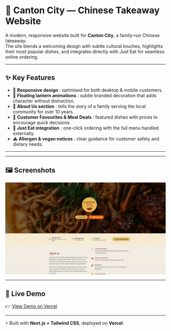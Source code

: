 # 🏮 Canton City — Chinese Takeaway Website

A modern, responsive website built for **Canton City**, a family-run Chinese takeaway.  
The site blends a welcoming design with subtle cultural touches, highlights their most popular dishes, and integrates directly with Just Eat for seamless online ordering.

---

## ✨ Key Features

- 📱 **Responsive design** : optimised for both desktop & mobile customers.  
- 🏮 **Floating lantern animations** : subtle branded decoration that adds character without distraction.  
- 📖 **About Us section** : tells the story of a family serving the local community for over 10 years.  
- 🥡 **Customer Favourites & Meal Deals** : featured dishes with prices to encourage quick decisions.  
- 🚗 **Just Eat integration** : one-click ordering with the full menu handled externally.  
- ⚠️ **Allergen & vegan notices** : clear guidance for customer safety and dietary needs.  

---
---

## 🖼️ Screenshots  

<p align="center">
  <img src="./images/homepage1.webp" width="600"/>
</p>  

---

## 🔗 Live Demo  
👉 [View Demo on Vercel](https://cantoncity-3rbms17oh-anthonys-projects-840a4d10.vercel.app)  

---

⚡ Built with **Next.js + Tailwind CSS**, deployed on **Vercel**.  
